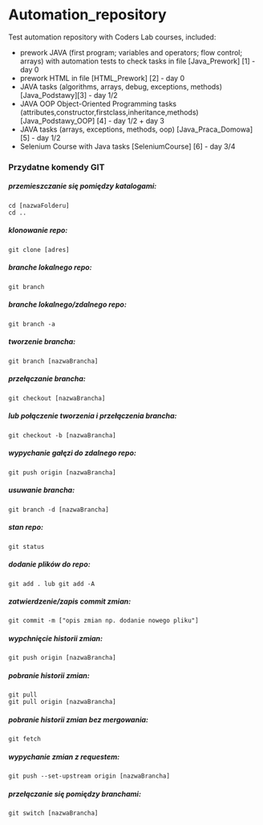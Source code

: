 # Automation_repository
Test automation repository with Coders Lab courses, included:
- prework JAVA (first program; variables and operators; flow control; arrays) with automation tests to check tasks in file [Java_Prework] [1] - day 0
- prework HTML in file [HTML_Prework] [2] - day 0
- JAVA tasks (algorithms, arrays, debug, exceptions, methods) [Java_Podstawy][3] - day 1/2
- JAVA OOP Object-Oriented Programming tasks (attributes,constructor,firstclass,inheritance,methods) [Java_Podstawy_OOP] [4] - day 1/2 + day 3
- JAVA tasks (arrays, exceptions, methods, oop) [Java_Praca_Domowa] [5] - day 1/2
- Selenium Course with Java tasks [SeleniumCourse] [6] - day 3/4


### Przydatne komendy GIT
##### przemieszczanie się pomiędzy katalogami:
    cd [nazwaFolderu]
    cd ..
##### klonowanie repo:
    git clone [adres]
##### branche lokalnego repo:
    git branch
##### branche lokalnego/zdalnego repo:
    git branch -a

##### tworzenie brancha:
    git branch [nazwaBrancha]
##### przełączanie brancha:
    git checkout [nazwaBrancha]
##### lub połączenie tworzenia i przełączenia brancha:
    git checkout -b [nazwaBrancha]

##### wypychanie gałęzi do zdalnego repo:
    git push origin [nazwaBrancha]
##### usuwanie brancha:
    git branch -d [nazwaBrancha]

##### stan repo:
    git status
##### dodanie plików do repo:
    git add . lub git add -A
##### zatwierdzenie/zapis commit zmian:
    git commit -m ["opis zmian np. dodanie nowego pliku"]

##### wypchnięcie historii zmian:
    git push origin [nazwaBrancha]
##### pobranie historii zmian:
    git pull
    git pull origin [nazwaBrancha]
##### pobranie historii zmian bez mergowania:
    git fetch

##### wypychanie zmian z requestem:
    git push --set-upstream origin [nazwaBrancha]
##### przełączanie się pomiędzy branchami:
    git switch [nazwaBrancha]